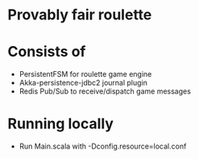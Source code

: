Provably fair roulette
===========================

# Consists of
* PersistentFSM for roulette game engine
* Akka-persistence-jdbc2 journal plugin
* Redis Pub/Sub to receive/dispatch game messages

# Running locally

* Run Main.scala with -Dconfig.resource=local.conf
